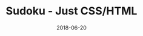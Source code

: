 ---
title: 'Sudoku - Just CSS/HTML'
description: 'Complete a sudoku puzzle without Javascript or server-side interaction.'
gametype: 'easy'
gameid: 60
date: 2018-06-20
tags: []
draft: false
type: 'games'
num19: [{'idx':1,'arr1':[1,2,3,4,5,6,7,8,9],'arr2':[1,2,3,4,5,6,7,8,9]},{'idx':2,'arr1':[1,2,3,4,5,6,7,8,9],'arr2':[1,2,3,4,5,6,7,8,9]},{'idx':3,'arr1':[1,2,3,4,5,6,7,8,9],'arr2':[1,2,3,4,5,6,7,8,9]},{'idx':4,'arr1':[1,2,3,4,5,6,7,8,9],'arr2':[1,2,3,4,5,6,7,8,9]},{'idx':5,'arr1':[1,2,3,4,5,6,7,8,9],'arr2':[1,2,3,4,5,6,7,8,9]},{'idx':6,'arr1':[1,2,3,4,5,6,7,8,9],'arr2':[1,2,3,4,5,6,7,8,9]},{'idx':7,'arr1':[1,2,3,4,5,6,7,8,9],'arr2':[1,2,3,4,5,6,7,8,9]},{'idx':8,'arr1':[1,2,3,4,5,6,7,8,9],'arr2':[1,2,3,4,5,6,7,8,9]},{'idx':9,'arr1':[1,2,3,4,5,6,7,8,9],'arr2':[1,2,3,4,5,6,7,8,9]}]
puzzle: [[0, 1, 0, 0, 0, 0, 2, 3, 0], [6, 4, 0, 3, 0, 0, 0, 8, 1], [2, 0, 0, 0, 0, 9, 0, 0, 0], [0, 0, 2, 1, 0, 3, 0, 4, 0], [0, 0, 0, 0, 2, 0, 0, 0, 0], [0, 9, 0, 8, 0, 6, 7, 0, 0], [0, 0, 0, 9, 0, 0, 0, 0, 3], [9, 2, 0, 0, 0, 1, 0, 6, 8], [0, 6, 1, 0, 0, 0, 0, 7, 0]]
layout: 'sudokucssstatic'
---